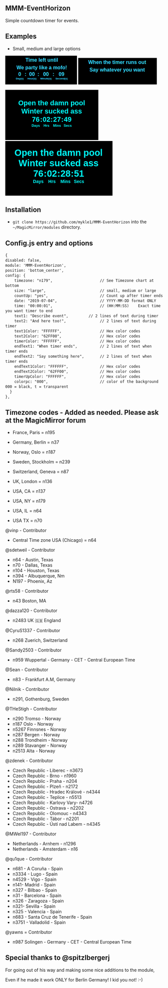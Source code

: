 ## MMM-EventHorizon

Simple countdown timer for events.

## Examples

* Small, medium and large options

![](images/1.png) ![](images/2.png)

![](images/3.png) ![](images/4.png)

## Installation

* `git clone https://github.com/mykle1/MMM-EventHorizon` into the `~/MagicMirror/modules` directory.

## Config.js entry and options

```
{
disabled: false,
module: 'MMM-EventHorizon',
position: 'bottom_center',
config: {
    timezone: "n179",                     // See Timezone chart at bottom
    size: "large",                        // small, medium or large
    countUp: "yes",                       // Count up after timer ends
    date: "2019-07-04",                   // YYYY-MM-DD format ONLY
    time: "00:00:01",                     // (HH:MM:SS)    Exact time you want timer to end
    text1: "Describe event",         // 2 lines of text during timer
    text2: "And here too!",               // 2 lines of text during timer
    text1Color: "FFFFFF",                 // Hex color codes
    text2Color: "62FF00",                 // Hex color codes
    timerColor: "FFFFFF",                 // Hex color codes
    endText1: "When timer ends",          // 2 lines of text when timer ends
    endText2: "Say something here",       // 2 lines of text when timer ends
    endText1Color: "FFFFFF",              // Hex color codes
    endText2Color: "62FF00",              // Hex color codes
    timerUpColor: "FFFFFF",               // Hex color codes
    colorpc: "000",                       // color of the background 000 = black, t = transparent
  }
},
```

## Timezone codes - Added as needed. Please ask at the MagicMirror forum

* France, Paris = n195

* Germany, Berlin = n37

* Norway, Oslo = n187

* Sweden, Stockholm = n239

* Switzerland, Geneva = n87

* UK, London = n136

* USA, CA = n137
* USA, NY = n179
* USA, IL = n64
* USA TX = n70

@vinp - Contributor
* Central Time zone USA (Chicago) = n64

@sdetweil - Contributor
* n64 - Austin, Texas
* n70 - Dallas, Texas
* n104 - Houston, Texas
* n394 - Albuquerque, Nm
* N197 - Phoenix, Az

@rts58 - Contributor
* n43 Boston, MA

@dazza120 - Contributor
* n2483 UK 🇬🇧 England

@CyruS1337 - Contributor
* n268 Zuerich, Switzerland

@Sandy2503 - Contributor
* n959 Wuppertal - Germany - CET - Central European Time

@Sean - Contributor
* n83 - Frankfurt A.M, Germany

@Nilnik - Contributor
* n291, Gothenburg, Sweden

@THeStigh - Contributor
* n290 Tromso - Norway
* n187 Oslo - Norway
* n5267 Finnsnes - Norway
* n287 Bergen - Norway
* n288 Trondheim - Norway
* n289 Stavanger - Norway
* n2513 Alta - Norway

@zdenek - Contributor
* Czech Republic - Liberec - n3673
* Czech Republic - Brno - n1960
* Czech Republic - Praha - n204
* Czech Republic - Plzeň - n2172
* Czech Republic - Hradec Králové - n4344
* Czech Republic - Teplice - n5513
* Czech Republic - Karlovy Vary- n4726
* Czech Republic - Ostrava - n2202
* Czech Republic - Olomouc - n4343
* Czech Republic - Tábor - n2201
* Czech Republic - Ústí nad Labem - n4345

@MWel197 - Contributor
* Netherlands - Arnhem - n1296
* Netherlands - Amsterdam - n16

@qu1que - Contributor
* n681 - A Coruña - Spain
* n3334 - Lugo - Spain
* n4529 - Vigo - Spain
* n141- Madrid - Spain
* n327 - Bilbao - Spain
* n31 - Barcelona - Spain
* n326 - Zaragoza - Spain
* n321- Sevilla - Spain
* n325 - Valencia - Spain
* n683 - Santa Cruz de Tenerife - Spain
* n3751 - Valladolid - Spain

@yawns = Contributor
* n987 Solingen - Germany - CET - Central European Time

## Special thanks to @spitzlbergerj

For going out of his way and making some nice additions to the module,

Even if he made it work ONLY for Berlin Germany! I kid you not! :-)
